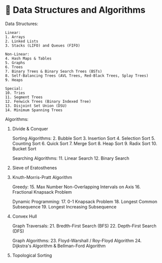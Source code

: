# 🧩 Data Structures and Algorithms

Data Structures:

    Linear:
    1. Arrays
    2. Linked Lists
    3. Stacks (LIFO) and Queues (FIFO)

    Non-Linear:
    4. Hash Maps & Tables
    5. Graphs
    6. Trees
    7. Binary Trees & Binary Search Trees (BSTs)
    8. Self-Balancing Trees (AVL Trees, Red-Black Trees, Splay Trees)
    9. Heaps

    Special:
    10. Tries
    11. Segment Trees
    12. Fenwick Trees (Binary Indexed Tree)
    13. Disjoint Set Union (DSU)
    14. Minimum Spanning Trees

Algorithms:

1. Divide & Conquer

   Sorting Algorithms: 2. Bubble Sort 3. Insertion Sort 4. Selection Sort 5. Counting Sort 6. Quick Sort 7. Merge Sort 8. Heap Sort 9. Radix Sort 10. Bucket Sort

   Searching Algorithms: 11. Linear Search 12. Binary Search

2. Sieve of Eratosthenes
3. Knuth-Morris-Pratt Algorithm

   Greedy: 15. Max Number Non-Overlapping Intervals on Axis 16. Fractional Knapsack Problem

   Dynamic Programming: 17. 0-1 Knapsack Problem 18. Longest Common Subsequence 19. Longest Increasing Subsequence

4. Convex Hull

   Graph Traversals: 21. Bredth-First Search (BFS) 22. Depth-First Search (DFS)

   Graph Algorithms: 23. Floyd-Warshall / Roy-Floyd Algorithm 24. Dijkstra's Algorithm & Bellman-Ford Algorithm

25. Topological Sorting